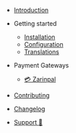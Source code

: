 * [Introduction](README.md)

* Getting started

  * [Installation](install.md)
  * [Configuration](configuration.md)
  * [Translations](translations.md)
    
* Payment Gateways

  * [💳 Zarinpal](gateways/zarinpal.md)

* [Contributing](../CONTRIBUTING.md)
* [Changelog](../CHANGELOG.md)
* [Support 💜](support.md)

